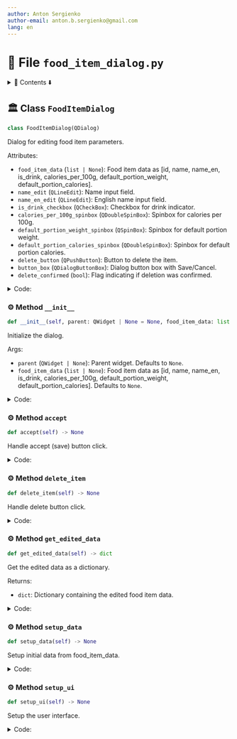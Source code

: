```yaml
---
author: Anton Sergienko
author-email: anton.b.sergienko@gmail.com
lang: en
---
```


# 📄 File `food_item_dialog.py`

<details>
<summary>📖 Contents ⬇️</summary>

## Contents

- [🏛️ Class `FoodItemDialog`](#%EF%B8%8F-class-fooditemdialog)
  - [⚙️ Method `__init__`](#%EF%B8%8F-method-__init__)
  - [⚙️ Method `accept`](#%EF%B8%8F-method-accept)
  - [⚙️ Method `delete_item`](#%EF%B8%8F-method-delete_item)
  - [⚙️ Method `get_edited_data`](#%EF%B8%8F-method-get_edited_data)
  - [⚙️ Method `setup_data`](#%EF%B8%8F-method-setup_data)
  - [⚙️ Method `setup_ui`](#%EF%B8%8F-method-setup_ui)

</details>

## 🏛️ Class `FoodItemDialog`

```python
class FoodItemDialog(QDialog)
```

Dialog for editing food item parameters.

Attributes:

- `food_item_data` (`list | None`): Food item data as [id, name, name_en, is_drink, calories_per_100g, default_portion_weight, default_portion_calories].
- `name_edit` (`QLineEdit`): Name input field.
- `name_en_edit` (`QLineEdit`): English name input field.
- `is_drink_checkbox` (`QCheckBox`): Checkbox for drink indicator.
- `calories_per_100g_spinbox` (`QDoubleSpinBox`): Spinbox for calories per 100g.
- `default_portion_weight_spinbox` (`QSpinBox`): Spinbox for default portion weight.
- `default_portion_calories_spinbox` (`QDoubleSpinBox`): Spinbox for default portion calories.
- `delete_button` (`QPushButton`): Button to delete the item.
- `button_box` (`QDialogButtonBox`): Dialog button box with Save/Cancel.
- `delete_confirmed` (`bool`): Flag indicating if deletion was confirmed.

<details>
<summary>Code:</summary>

```python
class FoodItemDialog(QDialog):

    food_item_data: list | None
    name_edit: QLineEdit
    name_en_edit: QLineEdit
    is_drink_checkbox: QCheckBox
    calories_per_100g_spinbox: QDoubleSpinBox
    default_portion_weight_spinbox: QSpinBox
    default_portion_calories_spinbox: QDoubleSpinBox
    delete_button: QPushButton
    button_box: QDialogButtonBox
    delete_confirmed: bool

    def __init__(self, parent: QWidget | None = None, food_item_data: list | None = None) -> None:
        """Initialize the dialog.

        Args:

        - `parent` (`QWidget | None`): Parent widget. Defaults to `None`.
        - `food_item_data` (`list | None`): Food item data as [id, name, name_en, is_drink, calories_per_100g, default_portion_weight, default_portion_calories]. Defaults to `None`.

        """
        super().__init__(parent)
        self.food_item_data = food_item_data
        self.setup_ui()
        self.setup_data()

    def accept(self) -> None:
        """Handle accept (save) button click."""
        # Validate required fields
        name = self.name_edit.text().strip()
        if not name:
            QMessageBox.warning(self, "Validation Error", "Name is required!")
            return

        # Check if at least one of calories fields is filled
        calories_per_100g = self.calories_per_100g_spinbox.value()
        default_portion_calories = self.default_portion_calories_spinbox.value()

        if calories_per_100g == 0 and default_portion_calories == 0:
            QMessageBox.warning(
                self, "Validation Error", "Please fill either 'Calories per 100g' or 'Default Portion Calories'!"
            )
            return

        super().accept()

    def delete_item(self) -> None:
        """Handle delete button click."""
        if not self.food_item_data:
            return

        food_name = self.food_item_data[1] if self.food_item_data[1] else "this item"

        reply = QMessageBox.question(
            self,
            "Confirm Deletion",
            f"Are you sure you want to delete '{food_name}'?",
            QMessageBox.StandardButton.Yes | QMessageBox.StandardButton.No,
            QMessageBox.StandardButton.No,
        )

        if reply == QMessageBox.StandardButton.Yes:
            self.delete_confirmed = True
            self.accept()
        else:
            self.delete_confirmed = False

    def get_edited_data(self) -> dict:
        """Get the edited data as a dictionary.

        Returns:

        - `dict`: Dictionary containing the edited food item data.

        """
        return {
            "name": self.name_edit.text().strip(),
            "name_en": self.name_en_edit.text().strip() or None,
            "is_drink": self.is_drink_checkbox.isChecked(),
            "calories_per_100g": self.calories_per_100g_spinbox.value() or None,
            "default_portion_weight": self.default_portion_weight_spinbox.value() or None,
            "default_portion_calories": self.default_portion_calories_spinbox.value() or None,
        }

    def setup_data(self) -> None:
        """Setup initial data from food_item_data."""
        if self.food_item_data:
            # food_item_data format:
            # [id, name, name_en, is_drink, calories_per_100g, default_portion_weight, default_portion_calories]
            self.name_edit.setText(self.food_item_data[1] if self.food_item_data[1] else "")
            self.name_en_edit.setText(self.food_item_data[2] if self.food_item_data[2] else "")
            self.is_drink_checkbox.setChecked(self.food_item_data[3] == 1)
            self.calories_per_100g_spinbox.setValue(self.food_item_data[4] if self.food_item_data[4] else 0)
            self.default_portion_weight_spinbox.setValue(int(self.food_item_data[5]) if self.food_item_data[5] else 0)
            self.default_portion_calories_spinbox.setValue(self.food_item_data[6] if self.food_item_data[6] else 0)

    def setup_ui(self) -> None:
        """Setup the user interface."""
        self.setWindowTitle("Edit Food Item")
        self.setModal(True)
        self.resize(400, 300)

        # Main layout
        layout = QVBoxLayout(self)

        # Form layout for input fields
        form_layout = QFormLayout()

        # Name field
        self.name_edit = QLineEdit()
        form_layout.addRow("Name:", self.name_edit)

        # English name field
        self.name_en_edit = QLineEdit()
        form_layout.addRow("English Name:", self.name_en_edit)

        # Is drink checkbox
        self.is_drink_checkbox = QCheckBox("Is Drink")
        form_layout.addRow("", self.is_drink_checkbox)

        # Calories per 100g field
        self.calories_per_100g_spinbox = QDoubleSpinBox()
        self.calories_per_100g_spinbox.setRange(0, 10000)
        self.calories_per_100g_spinbox.setDecimals(1)
        self.calories_per_100g_spinbox.setSuffix(" kcal/100g")
        form_layout.addRow("Calories per 100g:", self.calories_per_100g_spinbox)

        # Default portion weight field
        self.default_portion_weight_spinbox = QSpinBox()
        self.default_portion_weight_spinbox.setRange(0, 10000)
        self.default_portion_weight_spinbox.setSuffix(" g")
        form_layout.addRow("Default Portion Weight:", self.default_portion_weight_spinbox)

        # Default portion calories field
        self.default_portion_calories_spinbox = QDoubleSpinBox()
        self.default_portion_calories_spinbox.setRange(0, 10000)
        self.default_portion_calories_spinbox.setDecimals(1)
        self.default_portion_calories_spinbox.setSuffix(" kcal")
        form_layout.addRow("Default Portion Calories:", self.default_portion_calories_spinbox)

        layout.addLayout(form_layout)

        # Buttons layout
        button_layout = QHBoxLayout()

        # Delete button
        self.delete_button = QPushButton("🗑️ Delete Item")
        self.delete_button.setStyleSheet("QPushButton { color: red; }")
        self.delete_button.clicked.connect(self.delete_item)
        button_layout.addWidget(self.delete_button)

        button_layout.addStretch()

        # Standard dialog buttons
        self.button_box = QDialogButtonBox(
            QDialogButtonBox.StandardButton.Save | QDialogButtonBox.StandardButton.Cancel
        )
        self.button_box.accepted.connect(self.accept)
        self.button_box.rejected.connect(self.reject)
        button_layout.addWidget(self.button_box)

        layout.addLayout(button_layout)
```

</details>

### ⚙️ Method `__init__`

```python
def __init__(self, parent: QWidget | None = None, food_item_data: list | None = None) -> None
```

Initialize the dialog.

Args:

- `parent` (`QWidget | None`): Parent widget. Defaults to `None`.
- `food_item_data` (`list | None`): Food item data as [id, name, name_en, is_drink, calories_per_100g, default_portion_weight, default_portion_calories]. Defaults to `None`.

<details>
<summary>Code:</summary>

```python
def __init__(self, parent: QWidget | None = None, food_item_data: list | None = None) -> None:
        super().__init__(parent)
        self.food_item_data = food_item_data
        self.setup_ui()
        self.setup_data()
```

</details>

### ⚙️ Method `accept`

```python
def accept(self) -> None
```

Handle accept (save) button click.

<details>
<summary>Code:</summary>

```python
def accept(self) -> None:
        # Validate required fields
        name = self.name_edit.text().strip()
        if not name:
            QMessageBox.warning(self, "Validation Error", "Name is required!")
            return

        # Check if at least one of calories fields is filled
        calories_per_100g = self.calories_per_100g_spinbox.value()
        default_portion_calories = self.default_portion_calories_spinbox.value()

        if calories_per_100g == 0 and default_portion_calories == 0:
            QMessageBox.warning(
                self, "Validation Error", "Please fill either 'Calories per 100g' or 'Default Portion Calories'!"
            )
            return

        super().accept()
```

</details>

### ⚙️ Method `delete_item`

```python
def delete_item(self) -> None
```

Handle delete button click.

<details>
<summary>Code:</summary>

```python
def delete_item(self) -> None:
        if not self.food_item_data:
            return

        food_name = self.food_item_data[1] if self.food_item_data[1] else "this item"

        reply = QMessageBox.question(
            self,
            "Confirm Deletion",
            f"Are you sure you want to delete '{food_name}'?",
            QMessageBox.StandardButton.Yes | QMessageBox.StandardButton.No,
            QMessageBox.StandardButton.No,
        )

        if reply == QMessageBox.StandardButton.Yes:
            self.delete_confirmed = True
            self.accept()
        else:
            self.delete_confirmed = False
```

</details>

### ⚙️ Method `get_edited_data`

```python
def get_edited_data(self) -> dict
```

Get the edited data as a dictionary.

Returns:

- `dict`: Dictionary containing the edited food item data.

<details>
<summary>Code:</summary>

```python
def get_edited_data(self) -> dict:
        return {
            "name": self.name_edit.text().strip(),
            "name_en": self.name_en_edit.text().strip() or None,
            "is_drink": self.is_drink_checkbox.isChecked(),
            "calories_per_100g": self.calories_per_100g_spinbox.value() or None,
            "default_portion_weight": self.default_portion_weight_spinbox.value() or None,
            "default_portion_calories": self.default_portion_calories_spinbox.value() or None,
        }
```

</details>

### ⚙️ Method `setup_data`

```python
def setup_data(self) -> None
```

Setup initial data from food_item_data.

<details>
<summary>Code:</summary>

```python
def setup_data(self) -> None:
        if self.food_item_data:
            # food_item_data format:
            # [id, name, name_en, is_drink, calories_per_100g, default_portion_weight, default_portion_calories]
            self.name_edit.setText(self.food_item_data[1] if self.food_item_data[1] else "")
            self.name_en_edit.setText(self.food_item_data[2] if self.food_item_data[2] else "")
            self.is_drink_checkbox.setChecked(self.food_item_data[3] == 1)
            self.calories_per_100g_spinbox.setValue(self.food_item_data[4] if self.food_item_data[4] else 0)
            self.default_portion_weight_spinbox.setValue(int(self.food_item_data[5]) if self.food_item_data[5] else 0)
            self.default_portion_calories_spinbox.setValue(self.food_item_data[6] if self.food_item_data[6] else 0)
```

</details>

### ⚙️ Method `setup_ui`

```python
def setup_ui(self) -> None
```

Setup the user interface.

<details>
<summary>Code:</summary>

```python
def setup_ui(self) -> None:
        self.setWindowTitle("Edit Food Item")
        self.setModal(True)
        self.resize(400, 300)

        # Main layout
        layout = QVBoxLayout(self)

        # Form layout for input fields
        form_layout = QFormLayout()

        # Name field
        self.name_edit = QLineEdit()
        form_layout.addRow("Name:", self.name_edit)

        # English name field
        self.name_en_edit = QLineEdit()
        form_layout.addRow("English Name:", self.name_en_edit)

        # Is drink checkbox
        self.is_drink_checkbox = QCheckBox("Is Drink")
        form_layout.addRow("", self.is_drink_checkbox)

        # Calories per 100g field
        self.calories_per_100g_spinbox = QDoubleSpinBox()
        self.calories_per_100g_spinbox.setRange(0, 10000)
        self.calories_per_100g_spinbox.setDecimals(1)
        self.calories_per_100g_spinbox.setSuffix(" kcal/100g")
        form_layout.addRow("Calories per 100g:", self.calories_per_100g_spinbox)

        # Default portion weight field
        self.default_portion_weight_spinbox = QSpinBox()
        self.default_portion_weight_spinbox.setRange(0, 10000)
        self.default_portion_weight_spinbox.setSuffix(" g")
        form_layout.addRow("Default Portion Weight:", self.default_portion_weight_spinbox)

        # Default portion calories field
        self.default_portion_calories_spinbox = QDoubleSpinBox()
        self.default_portion_calories_spinbox.setRange(0, 10000)
        self.default_portion_calories_spinbox.setDecimals(1)
        self.default_portion_calories_spinbox.setSuffix(" kcal")
        form_layout.addRow("Default Portion Calories:", self.default_portion_calories_spinbox)

        layout.addLayout(form_layout)

        # Buttons layout
        button_layout = QHBoxLayout()

        # Delete button
        self.delete_button = QPushButton("🗑️ Delete Item")
        self.delete_button.setStyleSheet("QPushButton { color: red; }")
        self.delete_button.clicked.connect(self.delete_item)
        button_layout.addWidget(self.delete_button)

        button_layout.addStretch()

        # Standard dialog buttons
        self.button_box = QDialogButtonBox(
            QDialogButtonBox.StandardButton.Save | QDialogButtonBox.StandardButton.Cancel
        )
        self.button_box.accepted.connect(self.accept)
        self.button_box.rejected.connect(self.reject)
        button_layout.addWidget(self.button_box)

        layout.addLayout(button_layout)
```

</details>
